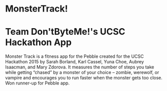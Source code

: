 # MonsterTrack!
# Team Don'tByteMe!'s UCSC Hackathon App

Monster Track is a fitness app for the Pebble created for the UCSC Hackathon 2015 by Sarah Borland, Karl Cassel, Yuna Choe, Aubrey Isaacman, and Mary Zdorova. It measures the number of steps you take while getting “chased” by a monster of your choice – zombie, werewolf, or vampire and encourages you to run faster when the monster gets too close. Won runner-up for Pebble app.

